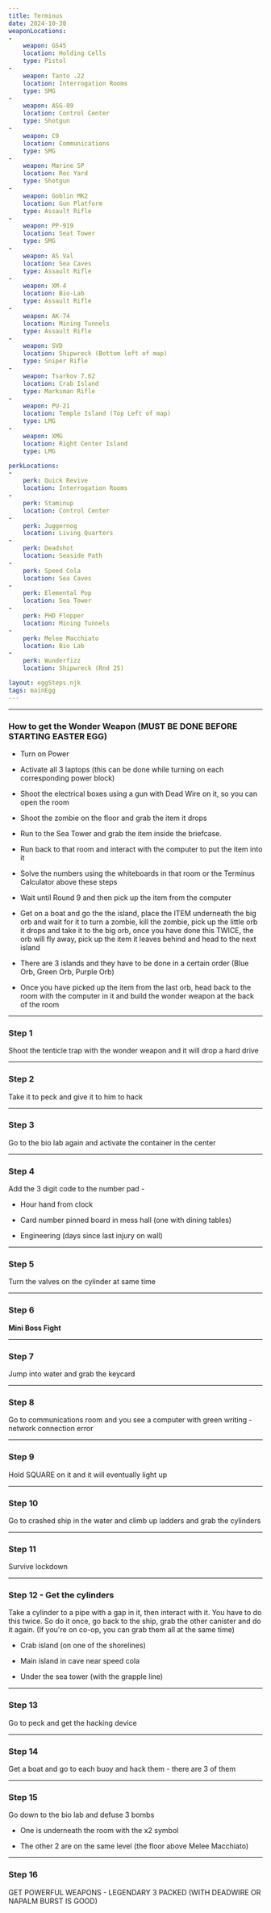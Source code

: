 ```yaml
---
title: Terminus
date: 2024-10-30
weaponLocations: 
-
    weapon: GS45
    location: Holding Cells
    type: Pistol
-
    weapon: Tanto .22
    location: Interrogation Rooms
    type: SMG
-
    weapon: ASG-89
    location: Control Center
    type: Shotgun
-
    weapon: C9
    location: Communications
    type: SMG
-
    weapon: Marine SP
    location: Rec Yard
    type: Shotgun
-
    weapon: Goblin MK2
    location: Gun Platform
    type: Assault Rifle
-
    weapon: PP-919
    location: Seat Tower
    type: SMG
-
    weapon: AS Val
    location: Sea Caves
    type: Assault Rifle
-
    weapon: XM-4
    location: Bio-Lab
    type: Assault Rifle
-
    weapon: AK-74
    location: Mining Tunnels
    type: Assault Rifle
-
    weapon: SVD
    location: Shipwreck (Bottom left of map)
    type: Sniper Rifle
-
    weapon: Tsarkov 7.62
    location: Crab Island
    type: Marksman Rifle
-
    weapon: PU-21
    location: Temple Island (Top Left of map)
    type: LMG
-
    weapon: XMG
    location: Right Center Island
    type: LMG

perkLocations: 
-
    perk: Quick Revive
    location: Interrogation Rooms
-
    perk: Staminup
    location: Control Center
-
    perk: Juggernog
    location: Living Quarters
-
    perk: Deadshot
    location: Seaside Path
-
    perk: Speed Cola
    location: Sea Caves
-
    perk: Elemental Pop
    location: Sea Tower
-
    perk: PHD Flopper
    location: Mining Tunnels
-
    perk: Melee Macchiato
    location: Bio Lab
-
    perk: Wunderfizz
    location: Shipwreck (Rnd 25)

layout: eggSteps.njk
tags: mainEgg
---
```


---

### How to get the Wonder Weapon (MUST BE DONE BEFORE STARTING EASTER EGG)
 
 - Turn on Power
 
 - Activate all 3 laptops (this can be done while turning on each corresponding power block)

 - Shoot the electrical boxes using a gun with Dead Wire on it, so you can open the room

 - Shoot the zombie on the floor and grab the item it drops

 - Run to the Sea Tower and grab the item inside the briefcase.

 - Run back to that room and interact with the computer to put the item into it
 
 - Solve the numbers using the whiteboards in that room or the Terminus Calculator above these steps

 - Wait until Round 9 and then pick up the item from the computer

 - Get on a boat and go the the island, place the ITEM underneath the big orb and wait for it to turn a zombie, kill the zombie, pick up the little orb it drops and take it to the big orb, once you have done this TWICE, the orb will fly away, pick up the item it leaves behind and head to the next island

 - There are 3 islands and they have to be done in a certain order (Blue Orb, Green Orb, Purple Orb)

 - Once you have picked up the item from the last orb, head back to the room with the computer in it and build the wonder weapon at the back of the room

---

### Step 1

Shoot the tenticle trap with the wonder weapon and it will drop a hard drive

---

### Step 2

Take it to peck and give it to him to hack

---

### Step 3

Go to the bio lab again and activate the container in the center

---

### Step 4

Add the 3 digit code to the number pad - 

 - Hour hand from clock

 - Card number pinned board in mess hall (one with dining tables) ﻿

 - Engineering (days since last injury on wall)

---

### Step 5

Turn the valves on the cylinder at same time

---

### Step 6

<p class="note"><strong>Mini Boss Fight</strong></p>

---

### Step 7

Jump into water and grab the keycard

---

### Step 8

Go to communications room and you see a computer with green writing - network connection error

---

### Step 9

Hold SQUARE on it and it will eventually light up

---

### Step 10

Go to crashed ship in the water and climb up ladders and grab the cylinders

---

### Step 11

Survive lockdown

---

### Step 12 - Get the cylinders

Take a cylinder to a pipe with a gap in it, then interact with it. You have to do this twice. So do it once, go back to the ship, grab the other canister and do it again. (If you're on co-op, you can grab them all at the same time)

- Crab island (on one of the shorelines)

- Main island in cave near speed cola

- Under the sea tower (with the grapple line)

---

### Step 13

Go to peck and get the hacking device

---

### Step 14

Get a boat and go to each buoy and hack them - there are 3 of them

---

### Step 15

Go down to the bio lab and defuse 3 bombs

 - One is underneath the room with the x2 symbol

 - The other 2 are on the same level (the floor above Melee Macchiato)

---

### Step 16

GET POWERFUL WEAPONS - LEGENDARY 3 PACKED (WITH DEADWIRE OR NAPALM BURST IS GOOD)



